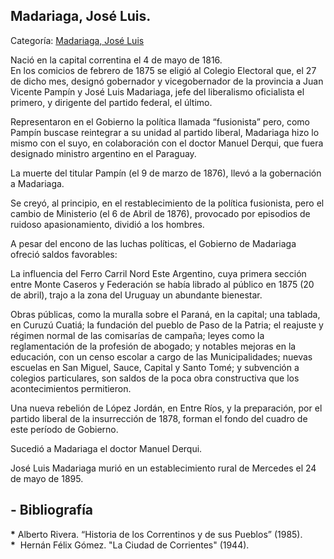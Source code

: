 ## Madariaga, José Luis.

Categoría: [Madariaga, José Luis](http://descubrircorrientes.com.ar/2012/index.php/870-biografias/l-m-n-n-o-p-q/madariaga-jose-luis)

Nació en la capital correntina el 4 de mayo de 1816.  
En los comicios de febrero de 1875 se eligió al Colegio Electoral que, el 27 de dicho mes, designó gobernador y vicegobernador de la provincia a Juan Vicente Pampín y José Luis Madariaga, jefe del liberalismo oficialista el primero, y dirigente del partido federal, el último.

Representaron en el Gobierno la política llamada “fusionista” pero, como Pampín buscase reintegrar a su unidad al partido liberal, Madariaga hizo lo mismo con el suyo, en colaboración con el doctor Manuel Derqui, que fuera designado ministro argentino en el Paraguay.

La muerte del titular Pampín (el 9 de marzo de 1876), llevó a la gobernación a Madariaga.

Se creyó, al principio, en el restablecimiento de la política fusionista, pero el cambio de Ministerio (el 6 de Abril de 1876), provocado por episodios de ruidoso apasionamiento, dividió a los hombres.

A pesar del encono de las luchas políticas, el Gobierno de Madariaga ofreció saldos favorables:

La influencia del Ferro Carril Nord Este Argentino, cuya primera sección entre Monte Caseros y Federación se había librado al público en 1875 (20 de abril), trajo a la zona del Uruguay un abundante bienestar.

Obras públicas, como la muralla sobre el Paraná, en la capital; una tablada, en Curuzú Cuatiá; la fundación del pueblo de Paso de la Patria; el reajuste y régimen normal de las comisarías de campaña; leyes como la reglamentación de la profesión de abogado; y notables mejoras en la educación, con un censo escolar a cargo de las Municipalidades; nuevas escuelas en San Miguel, Sauce, Capital y Santo Tomé; y subvención a colegios particulares, son saldos de la poca obra constructiva que los acontecimientos permitieron.

Una nueva rebelión de López Jordán, en Entre Ríos, y la preparación, por el partido liberal de la insurrección de 1878, forman el fondo del cuadro de este período de Gobierno.

Sucedió a Madariaga el doctor Manuel Derqui.

José Luis Madariaga murió en un establecimiento rural de Mercedes el 24 de mayo de 1895.

## **\- Bibliografía**

**\*** Alberto Rivera. “Historia de los Correntinos y de sus Pueblos” (1985).  
**\***  Hernán Félix Gómez. "La Ciudad de Corrientes" (1944).